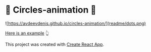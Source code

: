 # 🌟 Circles-animation 🌟
![https://avdeevdenis.github.io/circles-animation/](readme/dots.png)

[Here is an example](https://avdeevdenis.github.io/circles-animation/) 👆

This project was created with [Create React App](https://github.com/facebookincubator/create-react-app).
